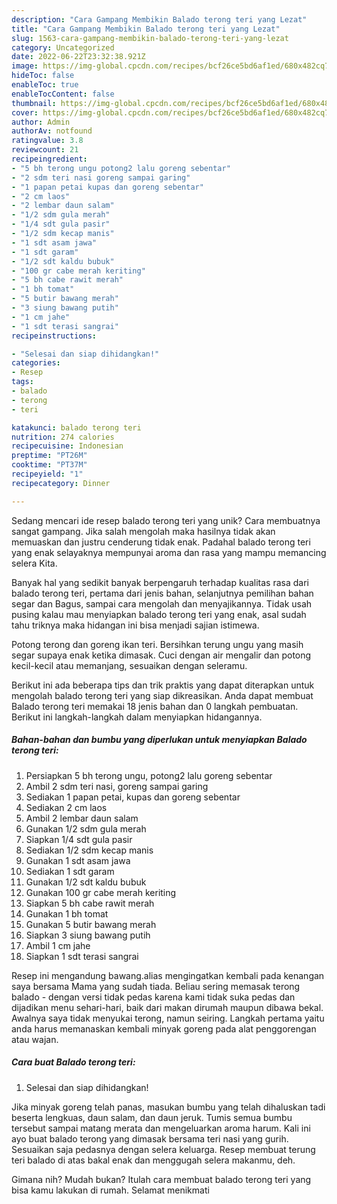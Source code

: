 ```yaml
---
description: "Cara Gampang Membikin Balado terong teri yang Lezat"
title: "Cara Gampang Membikin Balado terong teri yang Lezat"
slug: 1563-cara-gampang-membikin-balado-terong-teri-yang-lezat
category: Uncategorized
date: 2022-06-22T23:32:38.921Z
image: https://img-global.cpcdn.com/recipes/bcf26ce5bd6af1ed/680x482cq70/balado-terong-teri-foto-resep-utama.jpg
hideToc: false
enableToc: true
enableTocContent: false
thumbnail: https://img-global.cpcdn.com/recipes/bcf26ce5bd6af1ed/680x482cq70/balado-terong-teri-foto-resep-utama.jpg
cover: https://img-global.cpcdn.com/recipes/bcf26ce5bd6af1ed/680x482cq70/balado-terong-teri-foto-resep-utama.jpg
author: Admin
authorAv: notfound
ratingvalue: 3.8
reviewcount: 21
recipeingredient:
- "5 bh terong ungu potong2 lalu goreng sebentar"
- "2 sdm teri nasi goreng sampai garing"
- "1 papan petai kupas dan goreng sebentar"
- "2 cm laos"
- "2 lembar daun salam"
- "1/2 sdm gula merah"
- "1/4 sdt gula pasir"
- "1/2 sdm kecap manis"
- "1 sdt asam jawa"
- "1 sdt garam"
- "1/2 sdt kaldu bubuk"
- "100 gr cabe merah keriting"
- "5 bh cabe rawit merah"
- "1 bh tomat"
- "5 butir bawang merah"
- "3 siung bawang putih"
- "1 cm jahe"
- "1 sdt terasi sangrai"
recipeinstructions:

- "Selesai dan siap dihidangkan!"
categories:
- Resep
tags:
- balado
- terong
- teri

katakunci: balado terong teri 
nutrition: 274 calories
recipecuisine: Indonesian
preptime: "PT26M"
cooktime: "PT37M"
recipeyield: "1"
recipecategory: Dinner

---
```





Sedang mencari ide resep balado terong teri yang unik? Cara membuatnya sangat gampang. Jika salah mengolah maka hasilnya tidak akan memuaskan dan justru cenderung tidak enak. Padahal balado terong teri yang enak selayaknya mempunyai aroma dan rasa yang mampu memancing selera Kita.





Banyak hal yang sedikit banyak berpengaruh terhadap kualitas rasa dari balado terong teri, pertama dari jenis bahan, selanjutnya pemilihan bahan segar dan Bagus, sampai cara mengolah dan menyajikannya. Tidak usah pusing kalau mau menyiapkan balado terong teri yang enak,      asal sudah tahu triknya maka hidangan ini bisa menjadi sajian istimewa.














Potong terong dan goreng ikan teri. Bersihkan terung ungu yang masih segar supaya enak ketika dimasak. Cuci dengan air mengalir dan potong kecil-kecil atau memanjang, sesuaikan dengan seleramu.






Berikut ini ada beberapa tips dan trik praktis yang dapat diterapkan untuk mengolah balado terong teri yang siap dikreasikan. Anda dapat membuat Balado terong teri memakai 18 jenis bahan dan 0 langkah pembuatan. Berikut ini langkah-langkah dalam menyiapkan hidangannya.

<!--inarticleads1-->

##### Bahan-bahan dan bumbu yang diperlukan untuk menyiapkan Balado terong teri:

1. Persiapkan 5 bh terong ungu, potong2 lalu goreng sebentar
1. Ambil 2 sdm teri nasi, goreng sampai garing
1. Sediakan 1 papan petai, kupas dan goreng sebentar
1. Sediakan 2 cm laos
1. Ambil 2 lembar daun salam
1. Gunakan 1/2 sdm gula merah
1. Siapkan 1/4 sdt gula pasir
1. Sediakan 1/2 sdm kecap manis
1. Gunakan 1 sdt asam jawa
1. Sediakan 1 sdt garam
1. Gunakan 1/2 sdt kaldu bubuk
1. Gunakan 100 gr cabe merah keriting
1. Siapkan 5 bh cabe rawit merah
1. Gunakan 1 bh tomat
1. Gunakan 5 butir bawang merah
1. Siapkan 3 siung bawang putih
1. Ambil 1 cm jahe
1. Siapkan 1 sdt terasi sangrai


Resep ini mengandung bawang.alias mengingatkan kembali pada kenangan saya bersama Mama yang sudah tiada. Beliau sering memasak terong balado - dengan versi tidak pedas karena kami tidak suka pedas dan dijadikan menu sehari-hari, baik dari makan dirumah maupun dibawa bekal. Awalnya saya tidak menyukai terong, namun seiring. Langkah pertama yaitu anda harus memanaskan kembali minyak goreng pada alat penggorengan atau wajan. 

<!--inarticleads2-->

##### Cara buat Balado terong teri:


1. Selesai dan siap dihidangkan!

Jika minyak goreng telah panas, masukan bumbu yang telah dihaluskan tadi beserta lengkuas, daun salam, dan daun jeruk. Tumis semua bumbu tersebut sampai matang merata dan mengeluarkan aroma harum. Kali ini ayo buat balado terong yang dimasak bersama teri nasi yang gurih. Sesuaikan saja pedasnya dengan selera keluarga. Resep membuat terung teri balado di atas bakal enak dan menggugah selera makanmu, deh. 

Gimana nih? Mudah bukan? Itulah cara membuat balado terong teri yang bisa kamu lakukan di rumah. Selamat menikmati

